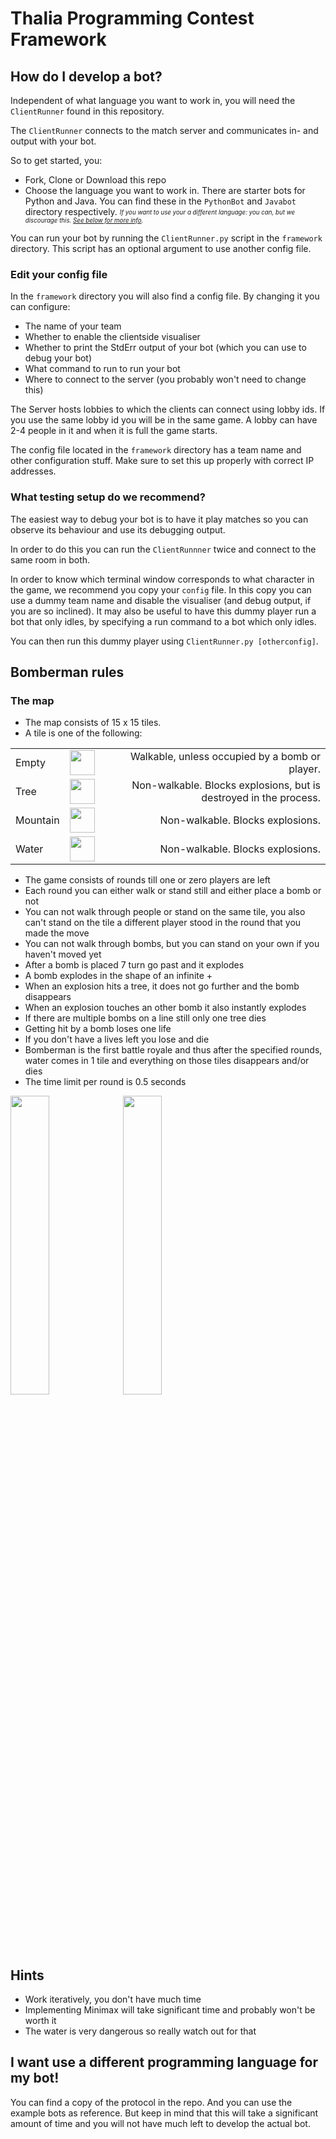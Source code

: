 # Thalia Programming Contest Framework

## How do I develop a bot?
Independent of what language you want to work in, you will need the `ClientRunner` found in this repository.

The `ClientRunner` connects to the match server and communicates in- and output with your bot.

So to get started, you:

- Fork, Clone or Download this repo
- Choose the language you want to work in. There are starter bots for Python and Java. You can find these in the `PythonBot` and `Javabot` directory respectively.
<sub><sup>*If you want to use your a different language: you can, but we discourage this. [See below for more info](#my-own-language).*</sup></sub>
    
You can run your bot by running the ```ClientRunner.py``` script in the `framework` directory.
This script has an optional argument to use another config file.

### Edit your config file
In the `framework` directory you will also find a config file. By changing it you can configure:
- The name of your team
- Whether to enable the clientside visualiser
- Whether to print the StdErr output of your bot (which you can use to debug your bot)
- What command to run to run your bot
- Where to connect to the server (you probably won't need to change this)

The Server hosts lobbies to which the clients can connect using lobby ids.
If you use the same lobby id you will be in the same game. A lobby can have 2-4
people in it and when it is full the game starts.

The config file located in the `framework` directory has a team name and other
configuration stuff. Make sure to set this up properly with correct IP addresses.

### What testing setup do we recommend?
The easiest way to debug your bot is to have it play matches so you can observe its behaviour and use its debugging output.

In order to do this you can run the `ClientRunnner` twice and connect to the same room in both.

In order to know which terminal window corresponds to what character in the game, we recommend you copy your `config` file.
In this copy you can use a dummy team name and disable the visualiser (and debug output, if you are so inclined).
It may also be useful to have this dummy player run a bot that only idles, by specifying a run command to a bot which only idles.

You can then run this dummy player using `ClientRunner.py [otherconfig]`.

## Bomberman rules

### The map
- The map consists of 15 x 15 tiles.
- A tile is one of the following:
  
|          |              |     |
| ---------|:------------:| ---:|
| Empty    | <img src="https://github.com/W-M-T/Thalia-Programming-Contest-Framework/raw/master/framework/img/white-medium-small-square_25fd.png" width="40" height="40" /> | Walkable, unless occupied by a bomb or player. |
| Tree     | <img src="https://github.com/W-M-T/Thalia-Programming-Contest-Framework/raw/master/framework/img/deciduous-tree_1f333.png" width="40" height="40" />     | Non-walkable. Blocks explosions, but is destroyed in the process. |
| Mountain | <img src="https://github.com/W-M-T/Thalia-Programming-Contest-Framework/raw/master/framework/img/mountain_26f0.png" width="40" height="40" /> | Non-walkable. Blocks explosions. |
| Water    | <img src="https://github.com/W-M-T/Thalia-Programming-Contest-Framework/raw/master/framework/img/water-wave_1f30a.png" width="40" height="40" />    | Non-walkable. Blocks explosions. |

- The game consists of rounds till one or zero players are left
- Each round you can either walk or stand still and either place a bomb or not
- You can not walk through people or stand on the same tile, 
  you also can't stand on the tile a different player stood in the round that you made the move
- You can not walk through bombs, but you can stand on your own if you haven't moved yet
- After a bomb is placed 7 turn go past and it explodes
- A bomb explodes in the shape of an infinite +
- When an explosion hits a tree, it does not go further and the bomb disappears
- When an explosion touches an other bomb it also instantly explodes
- If there are multiple bombs on a line still only one tree dies
- Getting hit by a bomb loses one life
- If you don't have a lives left you lose and die
- Bomberman is the first battle royale and thus after the specified rounds, 
  water comes in 1 tile and everything on those tiles disappears and/or dies
- The time limit per round is 0.5 seconds

<img src="https://github.com/W-M-T/Thalia-Programming-Contest-Framework/raw/master/framework/img/example1.png" width="35%" height="auto" /> <img src="https://github.com/W-M-T/Thalia-Programming-Contest-Framework/raw/master/framework/img/example2.png" width="35%" height="auto" />

## Hints
- Work iteratively, you don't have much time
- Implementing Minimax will take significant time and probably won't be worth it
- The water is very dangerous so really watch out for that

## <a name="my-own-language"></a> I want use a different programming language for my bot!
You can find a copy of the protocol in the repo. And you can use the example 
bots as reference. But keep in mind that this will take a significant amount of
time and you will not have much left to develop the actual bot.
